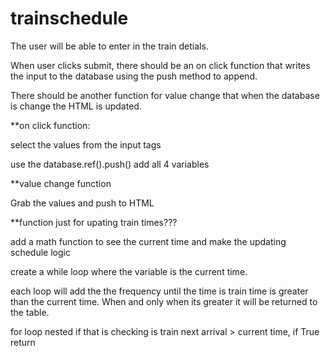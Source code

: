# trainschedule

The user will be able to enter in the train detials. 

When user clicks submit, there should be an on click function that writes the input to the database using the push method to append.

There should be another function for value change that when the database is change the HTML is updated.

**on click function:

select the values from the input tags

use the database.ref().push()
  add all 4 variables

**value change function

Grab the values and push to HTML

**function just for upating train times???

add a math function to see the current time and make the updating schedule logic

create a while loop where the variable is the current time.

each loop will add the the frequency until the time is train time is greater than the current time. When and only when its greater it will be returned to the table. 

for loop
nested if that is checking is train next arrival > current time, if True return